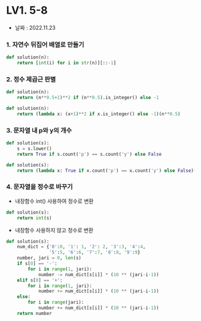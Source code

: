 # LV1. 5-8

- 날짜 : 2022.11.23



### 1. 자연수 뒤집어 배열로 만들기

```python
def solution(n):
    return [int(i) for i in str(n)][::-1]
```



### 2. 정수 제곱근 판별

```python
def solution(n):
    return (n**0.5+1)**2 if (n**0.5).is_integer() else -1
```

```python
def solution(n):
    return (lambda x: (x+1)**2 if x.is_integer() else -1)(n**0.5)
```



### 3. 문자열 내 p와 y의 개수

```python
def solution(s):
    s = s.lower()
    return True if s.count('p') == s.count('y') else False
```

```python
def solution(s):
    return (lambda x: True if x.count('p') == x.count('y') else False)(s.lower())
```



### 4. 문자열을 정수로 바꾸기

- 내장함수 int() 사용하여 정수로 변환

```python
def solution(s):
    return int(s)
```

- 내장함수 사용하지 않고 정수로 변환

```python
def solution(s):
    num_dict = {'0':0, '1': 1, '2': 2, '3':3, '4':4, 
                '5':5, '6':6, '7':7, '8':8, '9':9}
    number, jari = 0, len(s)
    if s[0] == '-':
        for i in range(1, jari):
            number -= num_dict[s[i]] * (10 ** (jari-i-1))
    elif s[0] == '+':
        for i in range(1, jari):
            number += num_dict[s[i]] * (10 ** (jari-i-1))
    else:
        for i in range(jari):
            number += num_dict[s[i]] * (10 ** (jari-i-1))
    return number
```
